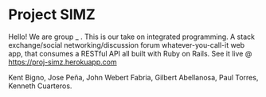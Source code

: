 # Project SIMZ

Hello! We are group _ . This is our take on integrated programming. A stack exchange/social networking/discussion forum whatever-you-call-it web app, that consumes a RESTful API all built with Ruby on Rails. See it live @ https://proj-simz.herokuapp.com

Kent Bigno, Jose Peña, John Webert Fabria, Gilbert Abellanosa, Paul Torres, Kenneth Cuarteros.
